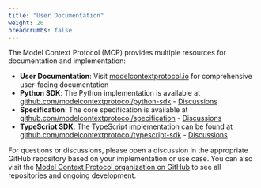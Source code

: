 ```yaml
---
title: "User Documentation"
weight: 20
breadcrumbs: false
---
```


The Model Context Protocol (MCP) provides multiple resources for documentation and implementation:

- **User Documentation**: Visit [modelcontextprotocol.io](https://modelcontextprotocol.io) for comprehensive user-facing documentation
- **Python SDK**: The Python implementation is available at [github.com/modelcontextprotocol/python-sdk](https://github.com/modelcontextprotocol/python-sdk) - [Discussions](https://github.com/modelcontextprotocol/python-sdk/discussions)
- **Specification**: The core specification is available at [github.com/modelcontextprotocol/specification](https://github.com/modelcontextprotocol/specification) - [Discussions](https://github.com/modelcontextprotocol/specification/discussions)
- **TypeScript SDK**: The TypeScript implementation can be found at [github.com/modelcontextprotocol/typescript-sdk](https://github.com/modelcontextprotocol/typescript-sdk) - [Discussions](https://github.com/modelcontextprotocol/typescript-sdk/discussions)

For questions or discussions, please open a discussion in the appropriate GitHub repository based on your implementation or use case. You can also visit the [Model Context Protocol organization on GitHub](https://github.com/modelcontextprotocol) to see all repositories and ongoing development.
